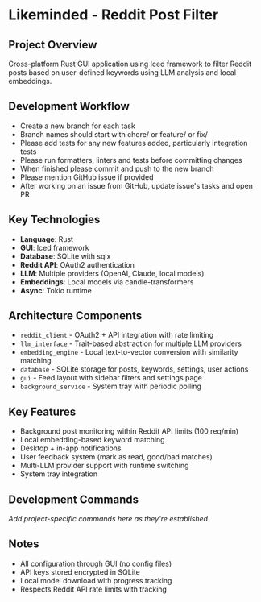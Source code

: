 # Likeminded - Reddit Post Filter

## Project Overview
Cross-platform Rust GUI application using Iced framework to filter Reddit posts based on user-defined keywords using LLM analysis and local embeddings.

## Development Workflow
- Create a new branch for each task
- Branch names should start with chore/ or feature/ or fix/
- Please add tests for any new features added, particularly integration tests
- Please run formatters, linters and tests before committing changes
- When finished please commit and push to the new branch
- Please mention GitHub issue if provided
- After working on an issue from GitHub, update issue's tasks and open PR

## Key Technologies
- **Language**: Rust
- **GUI**: Iced framework
- **Database**: SQLite with sqlx
- **Reddit API**: OAuth2 authentication
- **LLM**: Multiple providers (OpenAI, Claude, local models)
- **Embeddings**: Local models via candle-transformers
- **Async**: Tokio runtime

## Architecture Components
- `reddit_client` - OAuth2 + API integration with rate limiting
- `llm_interface` - Trait-based abstraction for multiple LLM providers
- `embedding_engine` - Local text-to-vector conversion with similarity matching
- `database` - SQLite storage for posts, keywords, settings, user actions
- `gui` - Feed layout with sidebar filters and settings page
- `background_service` - System tray with periodic polling

## Key Features
- Background post monitoring within Reddit API limits (100 req/min)
- Local embedding-based keyword matching
- Desktop + in-app notifications
- User feedback system (mark as read, good/bad matches)
- Multi-LLM provider support with runtime switching
- System tray integration

## Development Commands
*Add project-specific commands here as they're established*

## Notes
- All configuration through GUI (no config files)
- API keys stored encrypted in SQLite
- Local model download with progress tracking
- Respects Reddit API rate limits with tracking
